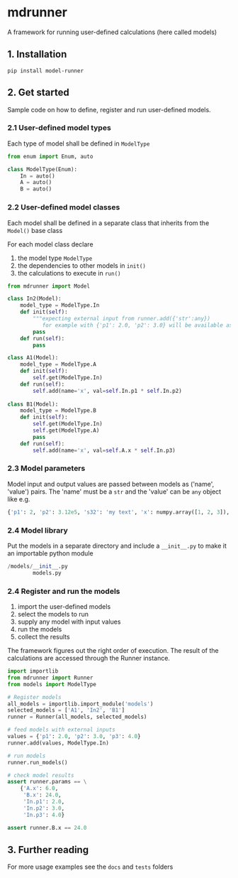 # mdrunner

A framework for running user-defined calculations (here called models)

## 1. Installation
```
pip install model-runner
```

## 2. Get started
Sample code on how to define, register and run user-defined models.

### 2.1 User-defined model types
Each type of model shall be defined in ```ModelType``` 
```Python
from enum import Enum, auto

class ModelType(Enum):
    In = auto()
    A = auto()
    B = auto()
```

### 2.2 User-defined model classes
Each model shall be defined in a separate class that inherits from the ```Model()``` base class

For each model class declare
1. the model type ```ModelType```
2. the dependencies to other models in ```init()```
3. the calculations to execute in ```run()```

```Python
from mdrunner import Model

class In2(Model):
    model_type = ModelType.In
    def init(self):
        """expecting external input from runner.add({'str':any})
           for example with {'p1': 2.0, 'p2': 3.0} will be available as In.p1 and In.p2 """
        pass
    def run(self):
        pass

class A1(Model):
    model_type = ModelType.A
    def init(self):
        self.get(ModelType.In)
    def run(self):
        self.add(name='x', val=self.In.p1 * self.In.p2)
        
class B1(Model):
    model_type = ModelType.B
    def init(self):
        self.get(ModelType.In)
        self.get(ModelType.A)
        pass
    def run(self):
        self.add(name='x', val=self.A.x * self.In.p3)
```

### 2.3 Model parameters
Model input and output values are passed between models as ('name', 'value') pairs.
The 'name' must be a ```str``` and the 'value' can be ```any``` object like e.g.
```Python
{'p1': 2, 'p2': 3.12e5, 's32': 'my text', 'x': numpy.array([1, 2, 3]), 'df22': pandas.DataFrame, 'y': MyCustomClass, ...}
```

### 2.4 Model library
Put the models in a separate directory and include a ```__init__.py``` to make it an importable python module
```Python
/models/__init__.py
        models.py
```


### 2.4 Register and run the models

1. import the user-defined models
2. select the models to run
3. supply any model with input values
4. run the models
5. collect the results

The framework figures out the right order of execution. The result of the calculations are accessed through the Runner instance.

```Python
import importlib
from mdrunner import Runner
from models import ModelType

# Register models
all_models = importlib.import_module('models')
selected_models = ['A1', 'In2', 'B1']
runner = Runner(all_models, selected_models)

# feed models with external inputs
values = {'p1': 2.0, 'p2': 3.0, 'p3': 4.0}
runner.add(values, ModelType.In)

# run models
runner.run_models()

# check model results 
assert runner.params == \
    {'A.x': 6.0,
     'B.x': 24.0,
     'In.p1': 2.0,
     'In.p2': 3.0,
     'In.p3': 4.0}

assert runner.B.x == 24.0
```

## 3. Further reading
For more usage examples see the ```docs``` and ```tests``` folders



